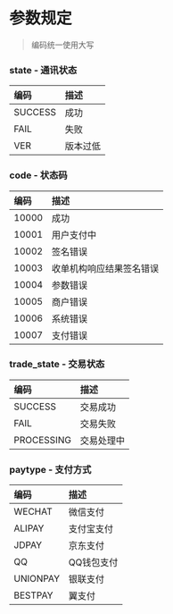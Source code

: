 # 参数规定

> 编码统一使用大写

### state - 通讯状态

| **编码** | **描述** |
| :--- | :--- |
| SUCCESS | 成功 |
| FAIL | 失败 |
| VER | 版本过低 |

### code - 状态码

| **编码** | **描述** |
| :--- | :--- |
| 10000 | 成功 |
| 10001 | 用户支付中 |
| 10002 | 签名错误 |
| 10003 | 收单机构响应结果签名错误 |
| 10004 | 参数错误 |
| 10005 | 商户错误 |
| 10006 | 系统错误 |
| 10007 | 支付错误 |

### trade\_state - 交易状态

| **编码** | **描述** |
| :--- | :--- |
| SUCCESS | 交易成功 |
| FAIL | 交易失败 |
| PROCESSING | 交易处理中 |

### paytype - 支付方式

| **编码** | **描述** |
| :--- | :--- |
| WECHAT | 微信支付 |
| ALIPAY | 支付宝支付 |
| JDPAY | 京东支付 |
| QQ | QQ钱包支付 |
| UNIONPAY | 银联支付 |
| BESTPAY | 翼支付 |



